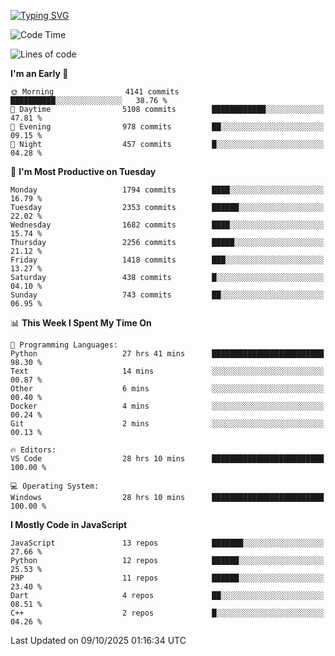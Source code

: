 [![Typing SVG](https://readme-typing-svg.demolab.com?font=Fira+Code&pause=1000&color=F7F7F7&random=false&width=435&lines=Hi+%F0%9F%91%8B%2C+I'm+Rafiu+Sidqi;Junior+Backend+Developer)](https://git.io/typing-svg)
<!--START_SECTION:waka-->
![Code Time](http://img.shields.io/badge/Code%20Time-1%2C079%20hrs%2026%20mins-blue)

![Lines of code](https://img.shields.io/badge/From%20Hello%20World%20I%27ve%20Written-3.5%20million%20lines%20of%20code-blue)

**I'm an Early 🐤** 

```text
🌞 Morning                4141 commits        ██████████░░░░░░░░░░░░░░░   38.76 % 
🌆 Daytime                5108 commits        ████████████░░░░░░░░░░░░░   47.81 % 
🌃 Evening                978 commits         ██░░░░░░░░░░░░░░░░░░░░░░░   09.15 % 
🌙 Night                  457 commits         █░░░░░░░░░░░░░░░░░░░░░░░░   04.28 % 
```
📅 **I'm Most Productive on Tuesday** 

```text
Monday                   1794 commits        ████░░░░░░░░░░░░░░░░░░░░░   16.79 % 
Tuesday                  2353 commits        ██████░░░░░░░░░░░░░░░░░░░   22.02 % 
Wednesday                1682 commits        ████░░░░░░░░░░░░░░░░░░░░░   15.74 % 
Thursday                 2256 commits        █████░░░░░░░░░░░░░░░░░░░░   21.12 % 
Friday                   1418 commits        ███░░░░░░░░░░░░░░░░░░░░░░   13.27 % 
Saturday                 438 commits         █░░░░░░░░░░░░░░░░░░░░░░░░   04.10 % 
Sunday                   743 commits         ██░░░░░░░░░░░░░░░░░░░░░░░   06.95 % 
```


📊 **This Week I Spent My Time On** 

```text
💬 Programming Languages: 
Python                   27 hrs 41 mins      █████████████████████████   98.30 % 
Text                     14 mins             ░░░░░░░░░░░░░░░░░░░░░░░░░   00.87 % 
Other                    6 mins              ░░░░░░░░░░░░░░░░░░░░░░░░░   00.40 % 
Docker                   4 mins              ░░░░░░░░░░░░░░░░░░░░░░░░░   00.24 % 
Git                      2 mins              ░░░░░░░░░░░░░░░░░░░░░░░░░   00.13 % 

🔥 Editors: 
VS Code                  28 hrs 10 mins      █████████████████████████   100.00 % 

💻 Operating System: 
Windows                  28 hrs 10 mins      █████████████████████████   100.00 % 
```

**I Mostly Code in JavaScript** 

```text
JavaScript               13 repos            ███████░░░░░░░░░░░░░░░░░░   27.66 % 
Python                   12 repos            ██████░░░░░░░░░░░░░░░░░░░   25.53 % 
PHP                      11 repos            ██████░░░░░░░░░░░░░░░░░░░   23.40 % 
Dart                     4 repos             ██░░░░░░░░░░░░░░░░░░░░░░░   08.51 % 
C++                      2 repos             █░░░░░░░░░░░░░░░░░░░░░░░░   04.26 % 
```




 Last Updated on 09/10/2025 01:16:34 UTC
<!--END_SECTION:waka-->
